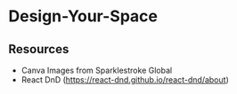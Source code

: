 # Design-Your-Space


## Resources
- Canva Images from Sparklestroke Global
- React DnD (https://react-dnd.github.io/react-dnd/about)